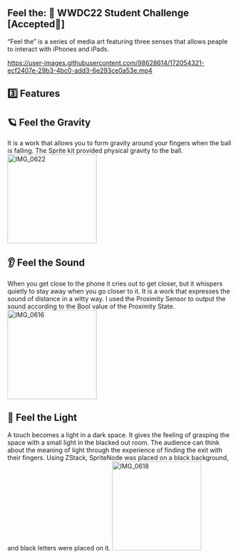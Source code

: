 ## Feel the:  WWDC22 Student Challenge [Accepted🏅]
“Feel the” is a series of media art featuring three senses that allows peaple to interact with iPhones and iPads.

https://user-images.githubusercontent.com/98628614/172054321-ecf2407e-29b3-4bc0-add3-6e293ce0a53e.mp4


## 3️⃣ Features

## 🪐 Feel the Gravity
It is a work that allows you to form gravity around your fingers when the ball is falling. The Sprite kit provided physical gravity to the ball.
<img width="200" alt="IMG_0622" src="https://user-images.githubusercontent.com/98628614/172054369-a251a840-f66a-4ad0-bdf1-8c169613367b.PNG">

## 👂 Feel the Sound
When you get close to the phone it cries out to get closer, but it whispers quietly to stay away when you go closer to it. It is a work that expresses the sound of distance in a witty way. I used the Proximity Sensor to output the sound according to the Bool value of the Proximity State.
<img width="200" alt="IMG_0616" src="https://user-images.githubusercontent.com/98628614/172053173-54eb583a-c295-44e5-a3c2-4c6a0b428004.PNG">

## 👀 Feel the Light
A touch becomes a light in a dark space. It gives the feeling of grasping the space with a small light in the blacked out room. The audience can think about the meaning of light through the experience of finding the exit with their fingers. Using ZStack, SpriteNode was placed on a black background, and black letters were placed on it.
<img width="200" alt="IMG_0618" src="https://user-images.githubusercontent.com/98628614/172054364-d27ec648-18b7-443f-a6e0-30ff7c36d8dd.PNG">
